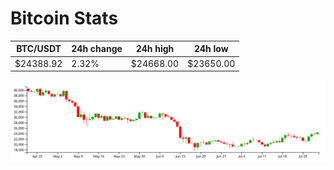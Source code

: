 # Bitcoin Stats

BTC/USDT|24h change|24h high|24h low|
|---|---|---|---|
|$24388.92|2.32%|$24668.00|$23650.00|

<img src="./chart.svg">
